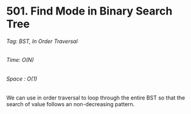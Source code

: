 # 501. Find Mode in Binary Search Tree

###### Tag: BST, In Order Traversal

###### Time: O(N)
###### Space : O(1)

We can use in order traversal to loop through the entire BST so that the search of value follows
an non-decreasing pattern.